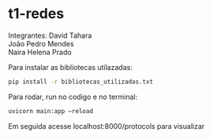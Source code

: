 # t1-redes

Integrantes: 
David Tahara<br>
João Pedro Mendes<br>
Naira Helena Prado<br>

Para instalar as bibliotecas utilazadas:
```bash
pip install -r bibliotecas_utilizadas.txt
```
Para rodar, run no codigo e no terminal:
```bash
uvicorn main:app —reload
```
Em seguida acesse localhost:8000/protocols para visualizar
